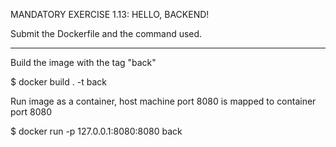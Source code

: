 MANDATORY EXERCISE 1.13: HELLO, BACKEND!

Submit the Dockerfile and the command used.

---

Build the image with the tag "back"

$ docker build . -t back

Run image as a container, host machine port 8080 is mapped to container port 8080

$ docker run -p 127.0.0.1:8080:8080 back
